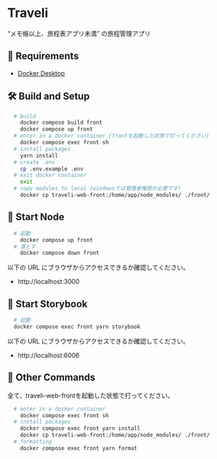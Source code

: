 # Traveli
“メモ帳以上、旅程表アプリ未満” の旅程管理アプリ

## 🔑 Requirements
- [Docker Desktop](https://www.docker.com/products/docker-desktop)

## 🛠️ Build and Setup
```sh
  # build
    docker compose build front
    docker compose up front
  # enter in a docker container (frontを起動した状態で打ってください)
    docker compose exec front sh
  # install packages
    yarn install
  # create .env
    cp .env.example .env
  # exit docker container
    exit
  # copy modules to local (windowsでは管理者権限が必要です)
    docker cp traveli-web-front:/home/app/node_modules/ ./front/
```

## 💫 Start Node
```sh
  # 起動
    docker compose up front
  # 落とす
    docker compose down front
```

以下の URL にブラウザからアクセスできるか確認してください。
- http://localhost:3000

## 📕 Start Storybook
```sh
  # 起動
  docker compose exec front yarn storybook
```
以下の URL にブラウザからアクセスできるか確認してください。
- http://localhost:6006

## 🧸 Other Commands
全て、traveli-web-frontを起動した状態で打ってください。  
```sh
  # enter in a docker container
    docker compose exec front sh 
  # install packages
    docker compose exec front yarn install
    docker cp traveli-web-front:/home/app/node_modules/ ./front/
  # formatting
    docker compose exec front yarn format
```
